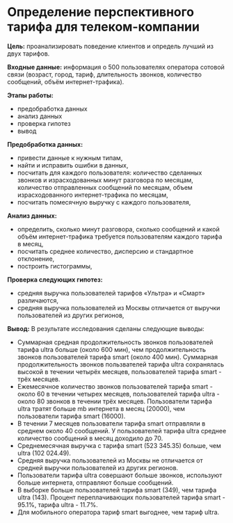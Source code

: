 # Определение перспективного тарифа для телеком-компании
<b>Цель:</b> проанализировать поведение клиентов и определь лучший из двух тарифов.

<b>Входные данные:</b> информация о 500 пользователях оператора сотовой связи (возраст, город, тариф, длительность звонков, количество сообщений, объём интернет-трафика).

<b>Этапы работы:</b>
- предобработка данных
- анализ данных
- проверка гипотез
- вывод

<b>Предобработка данных:</b>
- привести данные к нужным типам,
- найти и исправить ошибки в данных,
- посчитать для каждого пользователя: количество сделанных звонков и израсходованных минут разговора по месяцам, количество отправленных сообщений по месяцам, объем израсходованного интернет-трафика по месяцам,
- посчитать помесячную выручку с каждого пользователя,

<b>Анализ данных:</b>
- определить, сколько минут разговора, сколько сообщений и какой объём интернет-трафика требуется пользователям каждого тарифа в месяц, 
- посчитать среднее количество, дисперсию и стандартное отклонение,
- построить гистограммы,

<b>Проверка следующих гипотез:</b>
- средняя выручка пользователей тарифов «Ультра» и «Смарт» различаются,
- средняя выручка пользователей из Москвы отличается от выручки пользователей из других регионов,

<b>Вывод:</b>
В результате исследования сделаны следующие выводы:
- Суммарная средная продолжительность звонков пользователей тарифа ultra больше (около 600 мин), чем продолжительность звонков пользователей тарифа smart (около 400 мин). Суммарная продолжительность звонков пользвателей тарифа ultra сохранялась высокой в течении четырёх месяцев, пользователей тарифа smart - трёх месяцев.
- Ежемесячное количество звонков пользователей тарифа smart - около 60 в течении четырех месяцев, пользователей тарифа ultra - около 80 звонков в течении трёх месяцев. Пользователи тарифа ultra тратят больше mb интернета в месяц (20000), чем пользователи тарифа smart (16000).
- В течении 7 месяцев пользователи тарифа smart отправляли в среднем около 40 сообщений. У пользователей тарифа ultra среднее количество сообщений в месяц доходило до 70.
- Среднемесячная выручка с тарифа smart (523 345.35) больше, чем ultra (102 024.49).
- Cредняя выручка пользователей из Москвы не отличается от средней выручки пользователей из других регионов.
- Пользователи тарифа ultra совершают больше звонков, используют больше интернета, отправляют больше сообщений.
- В выборке больше пользователей тарифа smart (349), чем тарифа ultra (143). Процент переплачивающих пользователей тарифа smart - 95.1%, тарифа ultra - 11.7%.
- Для мобильного оператора тариф smart выгоднее, чем тариф ultra.